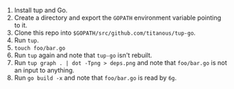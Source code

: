 1. Install tup and Go.
1. Create a directory and export the `GOPATH` environment variable pointing to
   it.
1. Clone this repo into `$GOPATH/src/github.com/titanous/tup-go`.
1. Run `tup`.
1. `touch foo/bar.go`
1. Run `tup` again and note that `tup-go` isn't rebuilt.
1. Run `tup graph . | dot -Tpng > deps.png` and note that `foo/bar.go` is not an input
   to anything.
1. Run `go build -x` and note that `foo/bar.go` is read by `6g`.
